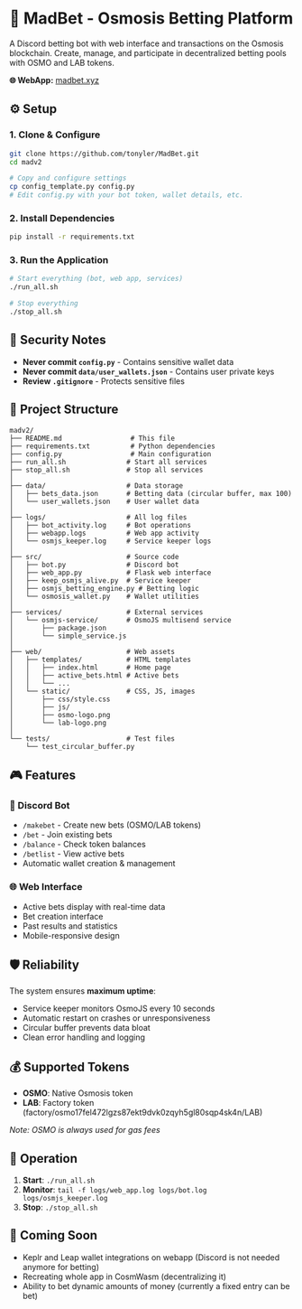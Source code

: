 # 🧪 MadBet - Osmosis Betting Platform

A Discord betting bot with web interface and transactions on the Osmosis blockchain. Create, manage, and participate in decentralized betting pools with OSMO and LAB tokens.

**🌐 WebApp:** [madbet.xyz](https://madbet.xyz)

## ⚙️ Setup

### 1. Clone & Configure
```bash
git clone https://github.com/tonyler/MadBet.git
cd madv2

# Copy and configure settings
cp config_template.py config.py
# Edit config.py with your bot token, wallet details, etc.
```

### 2. Install Dependencies
```bash
pip install -r requirements.txt
```

### 3. Run the Application
```bash
# Start everything (bot, web app, services)
./run_all.sh

# Stop everything
./stop_all.sh
```

## 🔐 Security Notes

- **Never commit `config.py`** - Contains sensitive wallet data
- **Never commit `data/user_wallets.json`** - Contains user private keys
- **Review `.gitignore`** - Protects sensitive files

## 📁 Project Structure

```
madv2/
├── README.md                 # This file
├── requirements.txt          # Python dependencies  
├── config.py                 # Main configuration
├── run_all.sh               # Start all services
├── stop_all.sh              # Stop all services
│
├── data/                    # Data storage
│   ├── bets_data.json       # Betting data (circular buffer, max 100)
│   └── user_wallets.json    # User wallet data
│
├── logs/                    # All log files
│   ├── bot_activity.log     # Bot operations
│   ├── webapp.logs          # Web app activity
│   └── osmjs_keeper.log     # Service keeper logs
│
├── src/                     # Source code
│   ├── bot.py               # Discord bot
│   ├── web_app.py           # Flask web interface
│   ├── keep_osmjs_alive.py  # Service keeper
│   ├── osmjs_betting_engine.py # Betting logic
│   └── osmosis_wallet.py    # Wallet utilities
│
├── services/                # External services
│   └── osmjs-service/       # OsmoJS multisend service
│       ├── package.json
│       └── simple_service.js
│
├── web/                     # Web assets
│   ├── templates/           # HTML templates
│   │   ├── index.html       # Home page
│   │   ├── active_bets.html # Active bets
│   │   └── ...
│   └── static/              # CSS, JS, images
│       ├── css/style.css
│       ├── js/
│       ├── osmo-logo.png
│       └── lab-logo.png
│
└── tests/                   # Test files
    └── test_circular_buffer.py
```

## 🎮 Features

### 🤖 Discord Bot
- `/makebet` - Create new bets (OSMO/LAB tokens)
- `/bet` - Join existing bets
- `/balance` - Check token balances
- `/betlist` - View active bets
- Automatic wallet creation & management

### 🌐 Web Interface
- Active bets display with real-time data
- Bet creation interface
- Past results and statistics
- Mobile-responsive design

## 🛡️ Reliability
The system ensures **maximum uptime**:
- Service keeper monitors OsmoJS every 10 seconds
- Automatic restart on crashes or unresponsiveness  
- Circular buffer prevents data bloat
- Clean error handling and logging

## 💰 Supported Tokens
- **OSMO**: Native Osmosis token
- **LAB**: Factory token (factory/osmo17fel472lgzs87ekt9dvk0zqyh5gl80sqp4sk4n/LAB)

*Note: OSMO is always used for gas fees*

## 🔄 Operation
1. **Start**: `./run_all.sh`
2. **Monitor**: `tail -f logs/web_app.log logs/bot.log logs/osmjs_keeper.log`
3. **Stop**: `./stop_all.sh`

## 🚀 Coming Soon
- Keplr and Leap wallet integrations on webapp (Discord is not needed anymore for betting)
- Recreating whole app in CosmWasm (decentralizing it)
- Ability to bet dynamic amounts of money (currently a fixed entry can be bet)
